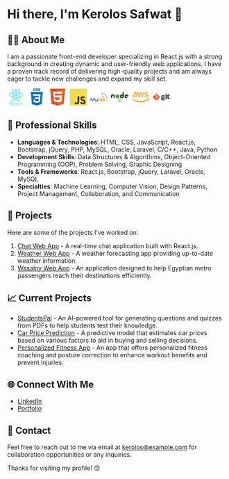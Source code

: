 <h1>Hi there, I'm Kerolos Safwat  👋</h1>

<h2>👨‍💻 About Me</h2>
<p>
  I am a passionate front-end developer specializing in React.js with a strong background in creating dynamic and user-friendly web applications. I have a proven track record of delivering high-quality projects and am always eager to tackle new challenges and expand my skill set.
</p>
<div>
  <img src="https://github.com/devicons/devicon/blob/master/icons/react/react-original-wordmark.svg" title="React" alt="React" width="40" height="40"/>&nbsp;
  <img src="https://github.com/devicons/devicon/blob/master/icons/css3/css3-plain-wordmark.svg"  title="CSS3" alt="CSS" width="40" height="40"/>&nbsp;
  <img src="https://github.com/devicons/devicon/blob/master/icons/html5/html5-original.svg" title="HTML5" alt="HTML" width="40" height="40"/>&nbsp;
  <img src="https://github.com/devicons/devicon/blob/master/icons/javascript/javascript-original.svg" title="JavaScript" alt="JavaScript" width="40" height="40"/>&nbsp;
  <img src="https://github.com/devicons/devicon/blob/master/icons/mysql/mysql-original-wordmark.svg" title="MySQL"  alt="MySQL" width="40" height="40"/>&nbsp;
  <img src="https://github.com/devicons/devicon/blob/master/icons/nodejs/nodejs-original-wordmark.svg" title="NodeJS" alt="NodeJS" width="40" height="40"/>&nbsp;
  <img src="https://github.com/devicons/devicon/blob/master/icons/amazonwebservices/amazonwebservices-plain-wordmark.svg" title="AWS" alt="AWS" width="40" height="40"/>&nbsp;
  <img src="https://github.com/devicons/devicon/blob/master/icons/git/git-original-wordmark.svg" title="Git" **alt="Git" width="40" height="40"/>
</div>
<h2>💼 Professional Skills</h2>
<ul>
  <li><strong>Languages & Technologies</strong>: HTML, CSS, JavaScript, React.js, Bootstrap, jQuery, PHP, MySQL, Oracle, Laravel, C/C++, Java, Python</li>
  <li><strong>Development Skills</strong>: Data Structures & Algorithms, Object-Oriented Programming (OOP), Problem Solving, Graphic Designing</li>
  <li><strong>Tools & Frameworks</strong>: React.js, Bootstrap, jQuery, Laravel, Oracle, MySQL</li>
  <li><strong>Specialties</strong>: Machine Learning, Computer Vision, Design Patterns, Project Management, Collaboration, and Communication</li>
</ul>

<h2>🚀 Projects</h2>
<p>Here are some of the projects I've worked on:</p>
<ol>
  <li><a href="https://kerolos-web-chat.vercel.app/" target="_blank">Chat Web App</a> - A real-time chat application built with React.js.</li>
  <li><a href="https://kerolos-weather-app.vercel.app/" target="_blank">Weather Web App</a> - A weather forecasting app providing up-to-date weather information.</li>
  <li><a href="https://wasalny.vercel.app/" target="_blank">Wasalny Web App</a> - An application designed to help Egyptian metro passengers reach their destinations efficiently.</li>
</ol>

<h2>📈 Current Projects</h2>
<ul>
  <li><a href="#">StudentsPal</a> - An AI-powered tool for generating questions and quizzes from PDFs to help students test their knowledge.</li>
  <li><a href="#">Car Price Prediction</a> - A predictive model that estimates car prices based on various factors to aid in buying and selling decisions.</li>
  <li><a href="#">Personalized Fitness App</a> - An app that offers personalized fitness coaching and posture correction to enhance workout benefits and prevent injuries.</li>
</ul>

<h2>🌐 Connect With Me</h2>
<ul>
  <li><a href="https://www.linkedin.com/in/kerolos-safwat/" target="_blank">LinkedIn</a></li>
  <li><a href="https://kerolos-portfolio.vercel.app/" target="_blank">Portfolio</a></li>
</ul>

<h2>📧 Contact</h2>
<p>
  Feel free to reach out to me via email at <a href="mailto:kerolos@example.com">kerolos@example.com</a> for collaboration opportunities or any inquiries.
</p>

<p>Thanks for visiting my profile! 😊</p>
